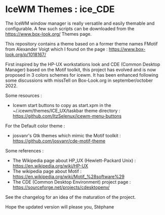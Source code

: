 # IceWM Themes : ice_CDE

The IceWM window manager is really versatile and easily themable and configurable. A few such scripts can be downloaded from the https://www.box-look.org/ Themes page.

This repository contains a theme based on a former theme names FMotif from Alexander Voigt which I found on the page : https://www.box-look.org/p/1018167/

First inspired by the HP-UX workstations look and CDE (Common Desktop Manager) based on the Motif toolkit, this project has evolved and is now proposed in 3 colors schemes for icewm. It has been enhanced following some discussions with missTell on Box-Look.org in september/october 2022.

Some resources :
* Icewm start buttons to copy as start.xpm in the ~/.icewm/themes/ICE_UX/taskbar theme directory :
https://github.com/ItzSelenux/icewm-menu-buttons

For the Default color theme :
* josvanr's Gtk themes which mimic the Motif toolkit :
https://github.com/josvanr/cde-motif-theme

Some references :
* The Wikipedia page about HP_UX (Hewlett-Packard Unix) : https://en.wikipedia.org/wiki/HP-UX
* The wikipedia page about Motif : https://en.wikipedia.org/wiki/Motif_%28software%29
* The CDE (Common Desktop Environment) project page : https://sourceforge.net/projects/cdesktopenv/

See the changelog for an idea of the maturation of the project.

Hope the updated version will please you,
Stéphane
